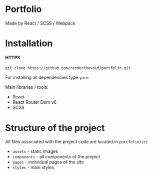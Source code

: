 # Portfolio
Made by React / SCSS / Webpack

# Installation

#### HTTPS
```
git clone https://github.com/renderthevoid/portfolio.git
```
For installing all dependencies type `yarn`


Main libraries / tools:
+ React
+ React Router Dom v6
+ SCSS

# Structure of the project
All files associated with the project code are located in `portfolio/src`
+ `assets` - static images
+ `components` - all components of the project
+ `pages` - individual pages of the site
+ `styles` - main styles
